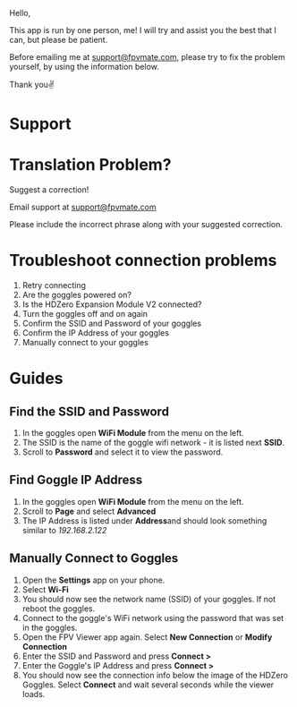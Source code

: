 Hello,

This app is run by one person, me!
I will try and assist you the best that I can, but please be patient.

Before emailing me at support@fpvmate.com, please try to fix the problem yourself, by using the information below.

Thank you✌️

# Support

# Translation Problem?

Suggest a correction!

Email support at support@fpvmate.com

Please include the incorrect phrase along with your suggested correction.

# Troubleshoot connection problems

1. Retry connecting
2. Are the goggles powered on?
3. Is the HDZero Expansion Module V2 connected?
4. Turn the goggles off and on again
5. Confirm the SSID and Password of your goggles
6. Confirm the IP Address of your goggles
7. Manually connect to your goggles

# Guides

## Find the SSID and Password

1. In the goggles open **WiFi Module** from the menu on the left.
2. The SSID is the name of the goggle wifi network - it is listed next **SSID**.
3. Scroll to **Password** and select it to view the password.

## Find Goggle IP Address

1. In the goggles open **WiFi Module** from the menu on the left.
2. Scroll to **Page** and select **Advanced**
3. The IP Address is listed under **Address**and should look something similar to _192.168.2.122_

## Manually Connect to Goggles

1. Open the **Settings** app on your phone.
2. Select **Wi-Fi**
3. You should now see the network name (SSID) of your goggles. If not reboot the goggles.
4. Connect to the goggle's WiFi network using the password that was set in the goggles.
5. Open the FPV Viewer app again. Select **New Connection** or **Modify Connection**
6. Enter the SSID and Password and press **Connect >**
7. Enter the Goggle's IP Address and press **Connect >**
8. You should now see the connection info below the image of the HDZero Goggles. Select **Connect** and wait several seconds while the viewer loads.
